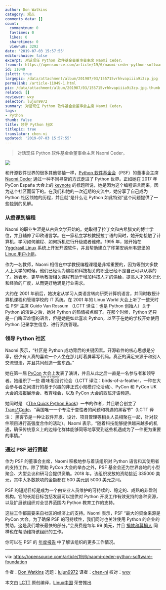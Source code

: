 ```yaml
---
author: Don Watkins
category: 观点
comments_data: []
count:
  commentnum: 0
  favtimes: 0
  likes: 0
  sharetimes: 0
  viewnum: 3292
date: '2019-07-03 15:57:55'
editorchoice: false
excerpt: 对话现任 Python 软件基金会董事会主席 Naomi Ceder。
fromurl: https://opensource.com/article/19/6/naomi-ceder-python-software-foundation
id: 11049
islctt: true
largepic: /data/attachment/album/201907/03/155715vrhkvapiiia9i3zp.jpg
permalink: /article-11049-1.html
pic: /data/attachment/album/201907/03/155715vrhkvapiiia9i3zp.jpg.thumb.jpg
related: []
reviewer: wxy
selector: lujun9972
summary: 对话现任 Python 软件基金会董事会主席 Naomi Ceder。
tags:
- Python
thumb: false
title: 领导 Python 社区
titlepic: true
translator: chen-ni
updated: '2019-07-03 15:57:55'
---
```



> 
> 对话现任 Python 软件基金会董事会主席 Naomi Ceder。
> 
> 
> 


![](/data/attachment/album/201907/03/155715vrhkvapiiia9i3zp.jpg)


和开源软件世界的很多其他领袖一样，[Python 软件基金会](https://www.python.org/psf/)（PSF）的董事会主席 [Naomi Ceder](https://www.naomiceder.tech/pages/about/) 通过一种不同寻常的方式走进了 Python 世界。正如她在 2017 年 PyCon España 大会上的 [keynote](https://www.youtube.com/watch?v=ayQK6app_wA) 的标题所说，她是因为这个编程语言而来，因为这个社区而留下的。在我们和她的一次近期的交流中，她分享了自己成为 Python 社区领袖的历程，并且就“是什么让 Python 如此特别”这个问题提供了一些独到的见解。


### 从授课到编程


Naomi 的职业生涯是从古典文学开始的。她取得了拉丁文和古希腊文的博士学位，并且辅修了印欧语言学。在一家私立学校教授拉丁语的同时，她开始接触了计算机，学习如何编程、如何拆机进行升级或者维修。1995 年，她开始在 [Yggdrasil Linux](https://en.wikipedia.org/wiki/Yggdrasil_Linux/GNU/X) 系统上开发开源软件，并且帮助建立了印第安纳州韦恩堡的 [Linux 用户小组](http://fortwaynelinux.org/about)。


作为一名教师，Naomi 相信在中学教授编程课程是非常重要的，因为等到大多数人上大学的时候，他们已经认为编程和科技相关的职业已经不是自己可以从事的了。她表示，更早地教授相关课程有助于增加科技人才的供给，提高人才的多元化和经验的广度，从而更好地满足行业需求。


大约在 2001 年前后，她决定从学习人类语言转向研究计算机语言，并同时教授计算机课程和管理学校的 IT 系统。在 2001 年的 Linux World 大会上听了一整天时任 PSF 主席 Guido Van Rossum （LCTT 译注：也是 Python 创始人）关于 Python 的演讲之后，她对 Python 的热情被点燃了。在那个时候，Python 还只是一门晦涩难懂的语言，但是她是如此喜欢 Python，以至于在她的学校开始使用 Python 记录学生信息、进行系统管理。


### 领导 Python 社区


Naomi 表示，“社区是 Python 成功背后的关键因素。开源软件的核心思想是分享，很少有人真的喜欢一个人坐在那儿盯着屏幕写代码。真正的满足来源于和别人交流想法，并且共同创造一些东西。”


她在第一届 [PyCon](http://pycon.org/) 大会上发表了演讲，并且从此之后一直是一名参与者和领导者。她组织了一些 <ruby> 趣味相投 <rt>  birds-of-a-feather </rt> <rt> </rt></ruby> 讨论会（LCTT 译注：birds-of-a-feather，一种在大会参与者之间进行的基于兴趣的非正式小规模讨论活动）、PyCon 和 PyCon UK 大会的海报展示会、教育峰会，以及 PyCon 大会的西班牙语频道。


她同时是 《[The Quick Python Book](https://www.manning.com/books/the-quick-python-book-third-edition)》一书的作者，并且联合创立了 [Trans\*Code](https://www.trans.tech/)，“英国唯一一个专注于变性者的问题和机遇的黑客节”（LCTT 译注：<ruby> 黑客节 <rt>  hack event </rt></ruby>是一种让软件开发、设计、项目管理等相关人员相聚在一起，针对软件项目进行高强度合作的活动）。Naomi 表示，“随着科技能够提供越来越多的机遇，确保传统意义上的边缘化群体能够同等地享受到这些机遇成为了一件更为重要的事情。”


### 通过 PSF 进行贡献


作为 PSF 的董事会主席，Naomi 积极地参与着该组织对 Python 语言和其使用者的支持工作。除了赞助 PyCon 大会的举办之外，PSF 基金会还为世界各地的小型聚会、大型会议和研习会提供资助。2018 年，该组织发放的资助接近 335000 美元，其中大多数款项的金额都在 500 美元到 5000 美元之间。


PSF 的短期目标是成为一个由专业人员维护的可持续的、稳定的、成熟的非盈利机构。它的长期目标包括发展可以提供对 Python 开发工作有效支持的各种资源，以及扩展该组织对全世界范围内 Python 教育工作的支持。


这些工作都需要来自社区的经济上的支持。Naomi 表示，PSF “最大的资金来源是 PyCon 大会。为了确保 PSF 的可持续性，我们同时也关注使用 Python 的企业的赞助，这是我们增长最快的部分。”会员费是每年 99 美元，并且 [捐款和募捐人](https://www.python.org/psf/donations/) 同样也在帮助维持该组织的工作。


你可以在 PSF 的 [年度报告](https://www.python.org/psf/annual-report/2019/) 中了解该组织的更多工作情况。




---


via: <https://opensource.com/article/19/6/naomi-ceder-python-software-foundation>


作者：[Don Watkins](https://opensource.com/users/don-watkins) 选题：[lujun9972](https://github.com/lujun9972) 译者：[chen-ni](https://github.com/chen-ni) 校对：[wxy](https://github.com/wxy)


本文由 [LCTT](https://github.com/LCTT/TranslateProject) 原创编译，[Linux中国](https://linux.cn/) 荣誉推出